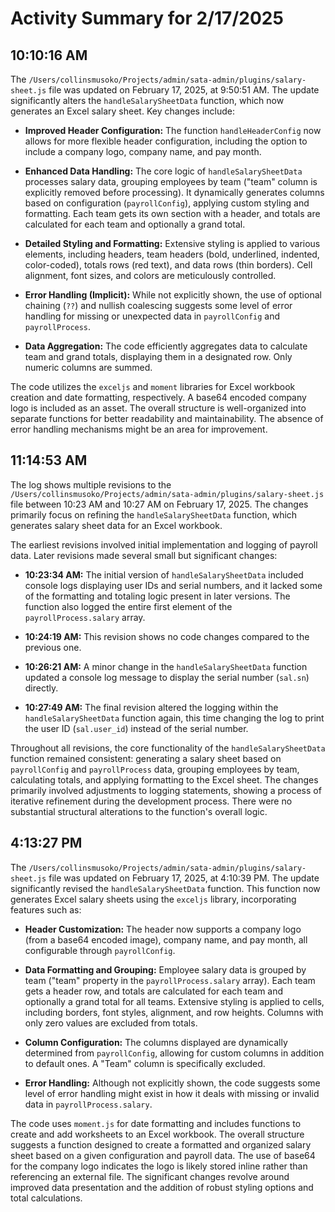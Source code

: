 # Activity Summary for 2/17/2025

## 10:10:16 AM
The `/Users/collinsmusoko/Projects/admin/sata-admin/plugins/salary-sheet.js` file was updated on February 17, 2025, at 9:50:51 AM.  The update significantly alters the `handleSalarySheetData` function, which now generates an Excel salary sheet.  Key changes include:

* **Improved Header Configuration:** The function `handleHeaderConfig` now allows for more flexible header configuration, including the option to include a company logo, company name, and pay month.

* **Enhanced Data Handling:** The core logic of `handleSalarySheetData` processes salary data, grouping employees by team ("team" column is explicitly removed before processing).  It dynamically generates columns based on configuration (`payrollConfig`), applying custom styling and formatting. Each team gets its own section with a header, and totals are calculated for each team and optionally a grand total.

* **Detailed Styling and Formatting:**  Extensive styling is applied to various elements, including headers, team headers (bold, underlined, indented, color-coded), totals rows (red text), and data rows (thin borders).  Cell alignment, font sizes, and colors are meticulously controlled.

* **Error Handling (Implicit):** While not explicitly shown, the use of optional chaining (`??`) and nullish coalescing suggests some level of error handling for missing or unexpected data in `payrollConfig` and `payrollProcess`.

* **Data Aggregation:** The code efficiently aggregates data to calculate team and grand totals, displaying them in a designated row.  Only numeric columns are summed.

The code utilizes the `exceljs` and `moment` libraries for Excel workbook creation and date formatting, respectively.  A base64 encoded company logo is included as an asset. The overall structure is well-organized into separate functions for better readability and maintainability.  The absence of error handling mechanisms might be an area for improvement.


## 11:14:53 AM
The log shows multiple revisions to the `/Users/collinsmusoko/Projects/admin/sata-admin/plugins/salary-sheet.js` file between 10:23 AM and 10:27 AM on February 17, 2025.  The changes primarily focus on refining the `handleSalarySheetData` function, which generates salary sheet data for an Excel workbook.

The earliest revisions involved initial implementation and logging of payroll data.  Later revisions made several small but significant changes:


* **10:23:34 AM:**  The initial version of `handleSalarySheetData` included console logs displaying user IDs and serial numbers, and it lacked some of the formatting and totaling logic present in later versions.  The function also logged the entire first element of the `payrollProcess.salary` array.


* **10:24:19 AM:** This revision shows no code changes compared to the previous one.


* **10:26:21 AM:**  A minor change in the `handleSalarySheetData` function updated a console log message to display the serial number (`sal.sn`) directly.


* **10:27:49 AM:** The final revision altered the logging within the `handleSalarySheetData` function again, this time changing the log to print the user ID (`sal.user_id`) instead of the serial number.


Throughout all revisions, the core functionality of the `handleSalarySheetData` function remained consistent:  generating a salary sheet based on `payrollConfig` and `payrollProcess` data, grouping employees by team, calculating totals, and applying formatting to the Excel sheet. The changes primarily involved adjustments to logging statements, showing a process of iterative refinement during the development process.  There were no substantial structural alterations to the function's overall logic.


## 4:13:27 PM
The `/Users/collinsmusoko/Projects/admin/sata-admin/plugins/salary-sheet.js` file was updated on February 17, 2025, at 4:10:39 PM.  The update significantly revised the `handleSalarySheetData` function. This function now generates Excel salary sheets using the `exceljs` library, incorporating features such as:

* **Header Customization:**  The header now supports a company logo (from a base64 encoded image), company name, and pay month, all configurable through `payrollConfig`.

* **Data Formatting and Grouping:** Employee salary data is grouped by team ("team" property in the `payrollProcess.salary` array).  Each team gets a header row, and totals are calculated for each team and optionally a grand total for all teams.  Extensive styling is applied to cells, including borders, font styles, alignment, and row heights.  Columns with only zero values are excluded from totals.

* **Column Configuration:** The columns displayed are dynamically determined from `payrollConfig`, allowing for custom columns in addition to default ones.  A "Team" column is specifically excluded.

* **Error Handling:** Although not explicitly shown, the code suggests some level of error handling might exist in how it deals with missing or invalid data in `payrollProcess.salary`.


The code uses `moment.js` for date formatting and includes functions to create and add worksheets to an Excel workbook. The overall structure suggests a function designed to create a formatted and organized salary sheet based on a given configuration and payroll data.  The use of base64 for the company logo indicates the logo is likely stored inline rather than referencing an external file. The significant changes revolve around improved data presentation and the addition of robust styling options and total calculations.
